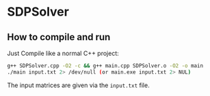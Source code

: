 # SDPSolver

## How to compile and run
Just Compile like a normal C++ project:
```bash
g++ SDPSolver.cpp -O2 -c && g++ main.cpp SDPSolver.o -O2 -o main
./main input.txt 2> /dev/null (or main.exe input.txt 2> NUL)
```

The input matrices are given via the `input.txt` file.
